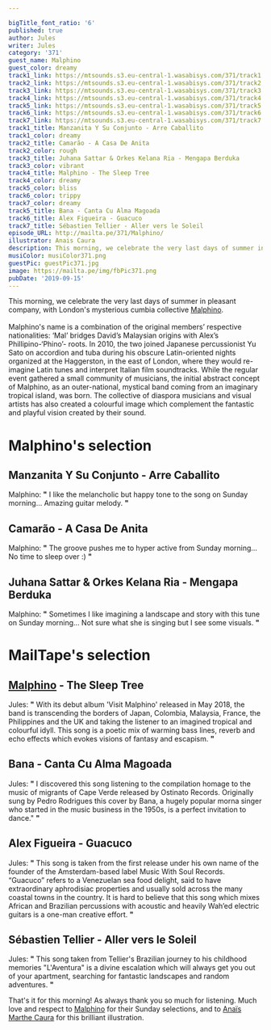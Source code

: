 ```yaml
---

bigTitle_font_ratio: '6'
published: true
author: Jules
writer: Jules
category: '371'
guest_name: Malphino
guest_color: dreamy
track1_link: https://mtsounds.s3.eu-central-1.wasabisys.com/371/track1.mp3
track2_link: https://mtsounds.s3.eu-central-1.wasabisys.com/371/track2.mp3
track3_link: https://mtsounds.s3.eu-central-1.wasabisys.com/371/track3.mp3
track4_link: https://mtsounds.s3.eu-central-1.wasabisys.com/371/track4.mp3
track5_link: https://mtsounds.s3.eu-central-1.wasabisys.com/371/track5.mp3
track6_link: https://mtsounds.s3.eu-central-1.wasabisys.com/371/track6.mp3
track7_link: https://mtsounds.s3.eu-central-1.wasabisys.com/371/track7.mp3
track1_title: Manzanita Y Su Conjunto - Arre Caballito
track1_color: dreamy
track2_title: Camarão - A Casa De Anita
track2_color: rough
track3_title: Juhana Sattar & Orkes Kelana Ria - Mengapa Berduka
track3_color: vibrant
track4_title: Malphino - The Sleep Tree
track4_color: dreamy
track5_color: bliss
track6_color: trippy
track7_color: dreamy
track5_title: Bana - Canta Cu Alma Magoada
track6_title: Alex Figueira - Guacuco
track7_title: Sébastien Tellier - Aller vers le Soleil
episode_URL: http://mailta.pe/371/Malphino/
illustrator: Anais Caura
description: This morning, we celebrate the very last days of summer in pleasant company, with London's mysterious cumbia collective Malphino.
musiColor: musiColor371.png
guestPic: guestPic371.jpg
image: https://mailta.pe/img/fbPic371.png
pubDate: '2019-09-15'
---
```

 This morning, we celebrate the very last days of summer in pleasant company, with London's mysterious cumbia collective [Malphino](https://malphino.bandcamp.com/).
<br><br>
Malphino's name is a combination of the original members’ respective nationalities: ‘Mal’ bridges David’s Malaysian origins with Alex’s Phillipino-‘Phino’- roots. In 2010, the two joined Japanese percussionist Yu Sato on accordion and tuba during his obscure Latin-oriented nights organized at the Haggerston, in the east of London, where they would re-imagine Latin tunes and interpret Italian film soundtracks. While the regular event gathered a small community of musicians, the initial abstract concept of Malphino, as an outer-national, mystical band coming from an imaginary tropical island, was born. 
The collective of diaspora musicians and visual artists has also created a colourful image which complement the fantastic and playful vision created by their sound.



# Malphino's selection


## Manzanita Y Su Conjunto - Arre Caballito
Malphino: **"** I like the melancholic but happy tone to the song on Sunday morning... Amazing guitar melody. **"** 

## Camarão - A Casa De Anita
Malphino: **"** The groove pushes me to hyper active from Sunday morning... No time to sleep over :) **"** 

## Juhana Sattar & Orkes Kelana Ria - Mengapa Berduka
Malphino: **"** Sometimes I like imagining a landscape and story with this tune on Sunday morning... Not sure what she is singing but I see some visuals. **"** 


# MailTape's selection

## [Malphino](https://malphino.bandcamp.com/) - The Sleep Tree
Jules: **"** With its debut album 'Visit Malphino' released in May 2018, the band is transcending the borders of Japan, Colombia, Malaysia, France, the Philippines and the UK and taking the listener to an imagined tropical and colourful idyll. This song is a poetic mix of warming bass lines, reverb and echo effects which evokes visions of fantasy and escapism. **"** 

## Bana - Canta Cu Alma Magoada
Jules: **"** I discovered this song listening to the compilation homage to the music of migrants of Cape Verde released by Ostinato Records. Originally sung by Pedro Rodrigues this cover by Bana, a hugely popular morna singer who started in the music business in the 1950s, is a perfect invitation to dance." **"** 

## Alex Figueira - Guacuco
Jules: **"** This song is taken from the first release under his own name of the founder of the Amsterdam-based label Music With Soul Records. “Guacuco” refers to a Venezuelan sea food delight, said to have extraordinary aphrodisiac properties and usually sold across the many coastal towns in the country. It is hard to believe that this song which mixes African and Brazilian percussions with acoustic and heavily Wah’ed electric guitars is a one-man creative effort. **"** 

## Sébastien Tellier - Aller vers le Soleil
Jules: **"** This song taken from Tellier's Brazilian journey to his childhood memories "L'Aventura" is a divine escalation which will always get you out of your apartment, searching for fantastic landscapes and random adventures. **"** 


That's it for this morning! As always thank you so much for listening. Much love and respect to [Malphino](https://malphino.bandcamp.com/) for their Sunday selections, and to [Anaïs Marthe Caura](https://vimeo.com/anaismarthecaura) for this brilliant illustration. 
